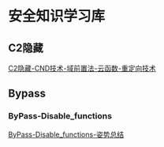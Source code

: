 # 安全知识学习库

## C2隐藏
[C2隐藏-CND技术-域前置法-云函数-重定向技术](https://github.com/Qiangshen01/Safe_WIKI/blob/main/C2%E9%9A%90%E8%97%8F%E6%8A%80%E6%9C%AF/C2%E9%9A%90%E8%97%8F-CND%E6%8A%80%E6%9C%AF-%E5%9F%9F%E5%89%8D%E7%BD%AE%E6%B3%95-%E4%BA%91%E5%87%BD%E6%95%B0-%E9%87%8D%E5%AE%9A%E5%90%91%E6%8A%80%E6%9C%AF.md)
## Bypass
### ByPass-Disable_functions
[ByPass-Disable_functions-姿势总结](https://github.com/Qiangshen01/Safe_WIKI/blob/main/Webshell_Bypass/ByPass-Disable_functions/ByPass-Disable_functions-%E5%A7%BF%E5%8A%BF%E6%80%BB%E7%BB%93.md)

